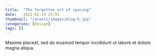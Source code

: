 ```yaml
---
title:  "The forgotten art of spacing"
date:   2022-02-23 23:55
thumbnail: "/assets/images/blog-5.jpg"
categories: [Design]
tags: []
---
```

Maxime placeat, sed do eiusmod tempor incididunt ut labore et dolore magna aliqua.
